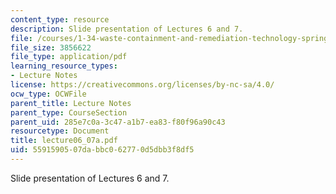 ```yaml
---
content_type: resource
description: Slide presentation of Lectures 6 and 7.
file: /courses/1-34-waste-containment-and-remediation-technology-spring-2004/5591590507dabbc062770d5dbb3f8df5_lecture06_07a.pdf
file_size: 3856622
file_type: application/pdf
learning_resource_types:
- Lecture Notes
license: https://creativecommons.org/licenses/by-nc-sa/4.0/
ocw_type: OCWFile
parent_title: Lecture Notes
parent_type: CourseSection
parent_uid: 285e7c0a-3c47-a1b7-ea83-f80f96a90c43
resourcetype: Document
title: lecture06_07a.pdf
uid: 55915905-07da-bbc0-6277-0d5dbb3f8df5
---
```

Slide presentation of Lectures 6 and 7.